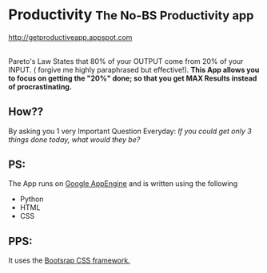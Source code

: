 <h1>Productivity <small>The No-BS Productivity app</small></h1>
<h4></h4> 
<a href = "http://getproductiveapp.appspot.com">http://getproductiveapp.appspot.com</a>
<br/><br/>

Pareto's Law States that 80% of your OUTPUT come from 20% of your INPUT. ( forgive me highly paraphrased but effective!).
<b>This App allows you to focus on getting the "20%" done; so that you get MAX Results instead of procrastinating.</b><br/>
<h2>How??</h2>
By asking you 1 very Important Question Everyday: <i>If you could get only 3 things done today, what would they be?</i><br>

<h2>PS:</h2>
The App runs on <a href = "http://appengine.google.com">Google AppEngine</a>
and is written using the following
<ul>
	<li>Python</li>
	<li>HTML</li>
	<li>CSS</li>
</ul>

<h2>PPS:</h2>
It uses the <a href = "http://www.getbootstrap.com">Bootsrap CSS framework.</a>